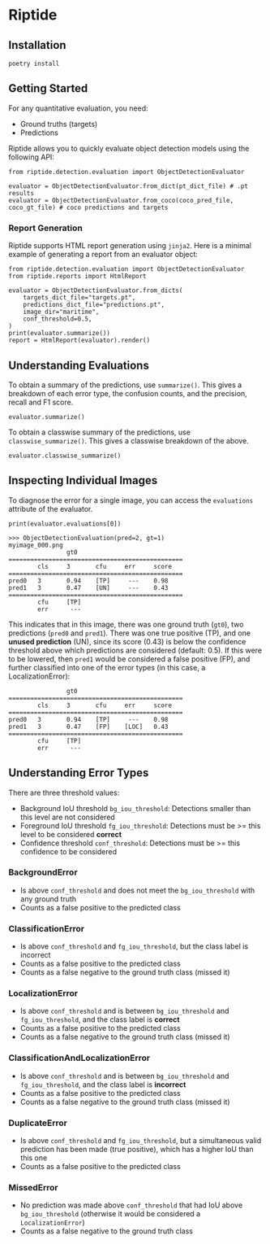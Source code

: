 # Riptide

## Installation
```
poetry install
```

## Getting Started
For any quantitative evaluation, you need:
- Ground truths (targets)
- Predictions

Riptide allows you to quickly evaluate object detection models using the following API:
```
from riptide.detection.evaluation import ObjectDetectionEvaluator

evaluator = ObjectDetectionEvaluator.from_dict(pt_dict_file) # .pt results
evaluator = ObjectDetectionEvaluator.from_coco(coco_pred_file, coco_gt_file) # coco predictions and targets
```

### Report Generation
Riptide supports HTML report generation using `jinja2`. Here is a minimal example of generating a report from an evaluator object:

```
from riptide.detection.evaluation import ObjectDetectionEvaluator
from riptide.reports import HtmlReport

evaluator = ObjectDetectionEvaluator.from_dicts(
    targets_dict_file="targets.pt",
    predictions_dict_file="predictions.pt",
    image_dir="maritime",
    conf_threshold=0.5,
)
print(evaluator.summarize())
report = HtmlReport(evaluator).render()
```

## Understanding Evaluations
To obtain a summary of the predictions, use `summarize()`. This gives a breakdown of each error type, the confusion counts, and the precision, recall and F1 score.
```
evaluator.summarize()
```

To obtain a classwise summary of the predictions, use `classwise_summarize()`. This gives a classwise breakdown of the above.
```
evaluator.classwise_summarize()
```

## Inspecting Individual Images
To diagnose the error for a single image, you can access the `evaluations` attribute of the evaluator.
```
print(evaluator.evaluations[0])

>>> ObjectDetectionEvaluation(pred=2, gt=1)
myimage_000.png
                gt0
================================================
        cls     3       cfu     err     score
================================================
pred0   3       0.94    [TP]     ---    0.98
pred1   3       0.47    [UN]     ---    0.43
================================================
        cfu     [TP]
        err      --- 
```
This indicates that in this image, there was one ground truth (`gt0`), two predictions (`pred0` and `pred1`). There was one true positive (TP), and one **unused prediction** (UN), since its score (0.43) is below the confidence threshold above which predictions are considered (default: 0.5). If this were to be lowered, then `pred1` would be considered a false positive (FP), and further classified into one of the error types (in this case, a LocalizationError):
```
                gt0
================================================
        cls     3       cfu     err     score
================================================
pred0   3       0.94    [TP]     ---    0.98
pred1   3       0.47    [FP]    [LOC]   0.43
================================================
        cfu     [TP]
        err      --- 
```

## Understanding Error Types
There are three threshold values:
- Background IoU threshold `bg_iou_threshold`: Detections smaller than this level are not considered
- Foreground IoU threshold `fg_iou_threshold`: Detections must be >= this level to be considered **correct**
- Confidence threshold `conf_threshold`: Detections must be >= this confidence to be considered

### BackgroundError
- Is above `conf_threshold` and does not meet the `bg_iou_threshold` with any ground truth
- Counts as a false positive to the predicted class

### ClassificationError
- Is above `conf_threshold` and `fg_iou_threshold`, but the class label is incorrect
- Counts as a false positive to the predicted class
- Counts as a false negative to the ground truth class (missed it)

### LocalizationError
- Is above `conf_threshold` and is between `bg_iou_threshold` and `fg_iou_threshold`, and the class label is **correct**
- Counts as a false positive to the predicted class
- Counts as a false negative to the ground truth class (missed it)

### ClassificationAndLocalizationError
- Is above `conf_threshold` and is between `bg_iou_threshold` and `fg_iou_threshold`, and the class label is **incorrect**
- Counts as a false positive to the predicted class
- Counts as a false negative to the ground truth class (missed it)

### DuplicateError
- Is above `conf_threshold` and `fg_iou_threshold`, but a simultaneous valid prediction has been made (true positive), which has a higher IoU than this one
- Counts as a false positive to the predicted class

### MissedError
- No prediction was made above `conf_threshold` that had IoU above `bg_iou_threshold` (otherwise it would be considered a `LocalizationError`)
- Counts as a false negative to the ground truth class